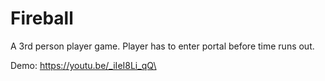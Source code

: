 # Fireball
A 3rd person player game. Player has to enter portal before time runs out. 

Demo: https://youtu.be/_iIeI8Li_qQ\
